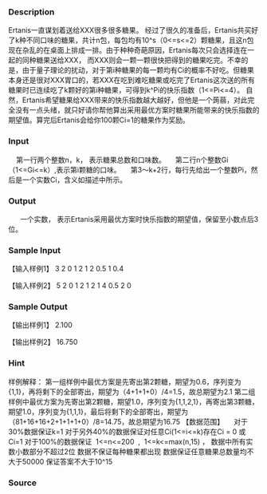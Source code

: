 
### Description
Ertanis一直谋划着送给XXX很多很多糖果。
经过了很久的准备后，Ertanis共买好了k种不同口味的糖果，共计n包，每包均有10^s（0<=s<=2）颗糖果，且这n包现在杂乱的在桌面上排成一排。由于种种奇葩原因，Ertanis每次只会选择连在一起的同种糖果送给XXX， 而XXX则会一颗一颗很快把得到的糖果吃完。不幸的是，由于量子理论的扰动，对于第i种糖果的每一颗均有Ci的概率不好吃。但糖果本身还是很对XXX胃口的，若XXX在吃到难吃糖果或吃完了Ertanis这次送的所有糖果时已连续吃了k颗好的第i种糖果，可得到k^Pi的快乐指数（1<=Pi<=4）。
自然，Ertanis希望糖果给XXX带来的快乐指数越大越好，但他是一个蒟蒻，对此完全没有一点头绪，就只好请你帮他算出采用最优方案时糖果所能带来的快乐指数的期望值。算完后Ertanis会给你100颗Ci=1的糖果作为奖励。

### Input
    第一行两个整数n，k， 表示糖果总数和口味数。
    第二行n个整数Gi（1<=Gi<=k）,表示第i颗糖的口味。
    第3～k+2行，每行先给出一个整数Pi，然后是一个实数Ci，含义如描述中所示。 


### Output
      一个实数， 表示Ertanis采用最优方案时快乐指数的期望值，保留至小数点后3位。

### Sample Input
【输入样例1】
3 2 0
1 2 1
2 0.5
1 0.4

【输入样例2】
5 2 0
1 2 1 2 1
4 0.5
2 0

### Sample Output
【输出样例1】
2.100

【输出样例2】
16.750

### Hint

样例解释：
第一组样例中最优方案是先寄出第2颗糖，期望为0.6，序列变为{1,1}，再将剩下的全部寄出，期望为（4+1+1+0）/4=1.5，故总期望为2.1
第二组样例中最优方案为先寄出第2颗糖，期望1.0，序列变为{1,1,2,1}，再寄出第3颗糖，期望1.0，序列变为{1,1,1}，最后将剩下的全部寄出，期望为（81+16+16+2+1+1+1+0）/8=14.75，故总期望为16.75
【数据范围】
    对于30%数据保证k=1
对于另外40%的数据保证对任意Ci(1<=i<=k)存在Ci = 0 或 Ci=1
对于100%的数据保证  1<=n<=200  ,  1<=k<=max(n,15) ， 数据中所有实数小数部分不超过2位
数据不保证每种糖果都出现
数据保证任意糖果总数量均不大于50000
保证答案不大于10^15


### Source

